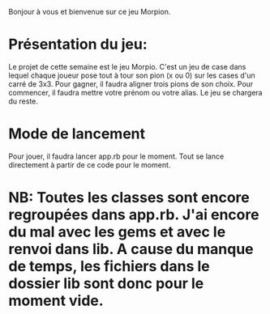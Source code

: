 Bonjour à vous et bienvenue sur ce jeu Morpion.

# Présentation du jeu:
Le projet de cette semaine est le jeu Morpio. C'est un jeu de case dans lequel chaque joueur pose tout à tour son pion (x ou 0) sur les cases d'un carré de 3x3.
Pour gagner, il faudra aligner trois pions de son choix.
Pour commencer, il faudra mettre votre prénom ou votre alias. Le jeu se chargera du reste.

# Mode de lancement
Pour jouer, il faudra lancer app.rb pour le moment. Tout se lance directement à partir de ce code pour le moment.

# NB: Toutes les classes sont encore regroupées dans app.rb. J'ai encore du mal avec les gems et avec le renvoi dans lib. A cause du manque de temps, les fichiers dans le dossier lib sont donc pour le moment vide.
